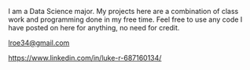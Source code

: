 I am a Data Science major.
My projects here are a combination of class work and programming done in my free time. Feel free to use any code I have posted on here for anything, no need for credit. 

lroe34@gmail.com

https://www.linkedin.com/in/luke-r-687160134/

<!---
lroe34/lroe34 is a ✨ special ✨ repository because its `README.md` (this file) appears on your GitHub profile.
You can click the Preview link to take a look at your changes.
--->
